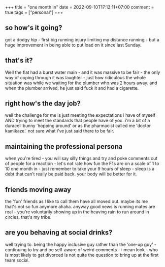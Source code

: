 +++
title = "one month in"
date = 2022-09-10T17:12:11+07:00
comment = true
tags = ["personal"]
+++

## so how's it going?
got a dodgy hip - first big running injury limiting my distance running - but a huge improvement in being able to put load on it since last Sunday.

## that's it?
Well the flat had a burst water main - and it was massive to be fair - the only way of coping through it was laughter - just how ridiculous the whole situation was while we waiting for the plumber who was 2 hours away. and when the plumber arrived, he just said fuck it and had a cigarette.

## right how's the day job?
well the challenge for me is just meeting the expectations i have of myself AND trying to meet the standards that people have of you. i'm a bit of a duracell bunny 'hopping around' or as the pharmacist called me 'doctor kamikaze.' not sure what i've just said there to be fair.

## maintaining the professional persona
when you're tired - you will say silly things and try and poke comments out of people for a reaction - let's not rate how fun the F1s are on a scale of 1 to 10 one month in - just remember to take your 9 hours of sleep - sleep is a debt that can't really be paid back. your body will be better for it.

## friends moving away
the 'fun' friends as I like to call them have all moved out. maybe its me that's not so fun anymore ahaha. anyway good news is running mates are real - you're voluntarily showing up in the heaving rain to run around in circles. that's my tribe.

## are you behaving at social drinks?
well trying to. being the happy inclusive guy rather than the 'one-up guy' - continuing to try and be self-aware of weird comments - i mean look - who is most likely to get divorced is not quite the question to bring up at the first team social.